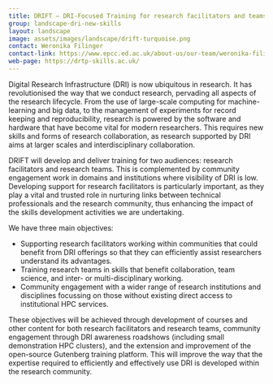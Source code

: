 ```yaml
---
title: DRIFT – DRI‑Focused Training for research facilitators and teams
group: landscape-dri-new-skills
layout: landscape
image: assets/images/landscape/drift-turquoise.png
contact: Weronika Filinger
contact-link: https://www.epcc.ed.ac.uk/about-us/our-team/weronika-filinger
web-page: https://drtp-skills.ac.uk/
---
```


Digital Research Infrastructure (DRI) is now ubiquitous in research. It has revolutionised the way that we conduct research, pervading all aspects of the research lifecycle. From the use of large-scale computing for machine-learning and big data, to the management of experiments for record keeping and reproducibility, research is powered by the software and hardware that have become vital for modern researchers. This requires new skills and forms of research collaboration, as research supported by DRI aims at larger scales and interdisciplinary collaboration.

DRIFT will develop and deliver training for two audiences: research facilitators and research teams. This is complemented by community engagement work in domains and institutions where visibility of DRI is low. Developing support for research facilitators is particularly important, as they play a vital and trusted role in nurturing links between technical professionals and the research community, thus enhancing the impact of the skills development activities we are undertaking.

We have three main objectives:

* Supporting research facilitators working within communities that could benefit from DRI offerings so that they can efficiently assist researchers understand its advantages.
* Training research teams in skills that benefit collaboration, team science, and inter- or multi-disciplinary working.
* Community engagement with a wider range of research institutions and disciplines focussing on those without existing direct access to institutional HPC services.

These objectives will be achieved through development of courses and other content for both research facilitators and research teams, community engagement through DRI awareness roadshows (including small demonstration HPC clusters), and the extension and improvement of the open-source Gutenberg training platform. This will improve the way that the expertise required to efficiently and effectively use DRI is developed within the research community.